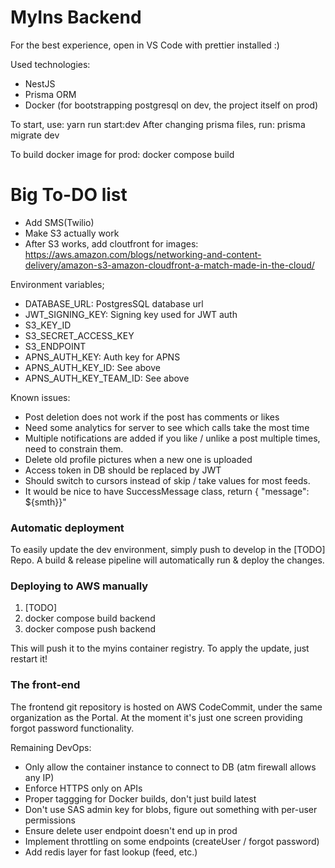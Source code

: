# MyIns Backend

For the best experience, open in VS Code with prettier installed :)

Used technologies:
- NestJS
- Prisma ORM
- Docker (for bootstrapping postgresql on dev, the project itself on prod)

To start, use: yarn run start:dev
After changing prisma files, run: prisma migrate dev

To build docker image for prod: docker compose build

# Big To-DO list

- Add SMS(Twilio)
- Make S3 actually work
- After S3 works, add cloutfront for images: https://aws.amazon.com/blogs/networking-and-content-delivery/amazon-s3-amazon-cloudfront-a-match-made-in-the-cloud/

Environment variables;
- DATABASE_URL: PostgresSQL database url
- JWT_SIGNING_KEY: Signing key used for JWT auth
- S3_KEY_ID
- S3_SECRET_ACCESS_KEY
- S3_ENDPOINT
- APNS_AUTH_KEY: Auth key for APNS
- APNS_AUTH_KEY_ID: See above
- APNS_AUTH_KEY_TEAM_ID: See above


Known issues:

- Post deletion does not work if the post has comments or likes
- Need some analytics for server to see which calls take the most time
- Multiple notifications are added if you like / unlike a post multiple times, need to constrain them.
- Delete old profile pictures when a new one is uploaded
- Access token in DB should be replaced by JWT
- Should switch to cursors instead of skip / take values for most feeds.
- It would be nice to have SuccessMessage class, return { "message": ${smth}}"


### Automatic deployment

To easily update the dev environment, simply push to develop in the [TODO] Repo. A build & release pipeline will automatically run & deploy the changes.

### Deploying to AWS manually

1. [TODO]
2. docker compose build backend
3. docker compose push backend

This will push it to the myins container registry. To apply the update, just restart it!


### The front-end

The frontend git repository is hosted on AWS CodeCommit, under the same organization as the Portal.
At the moment it's just one screen providing forgot password functionality.

Remaining DevOps:

- Only allow the container instance to connect to DB (atm firewall allows any IP)
- Enforce HTTPS only on APIs
- Proper taggging for Docker builds, don't just build latest
- Don't use SAS admin key for blobs, figure out something with per-user permissions
- Ensure delete user endpoint doesn't end up in prod
- Implement throttling on some endpoints (createUser / forgot password)
- Add redis layer for fast lookup (feed, etc.)